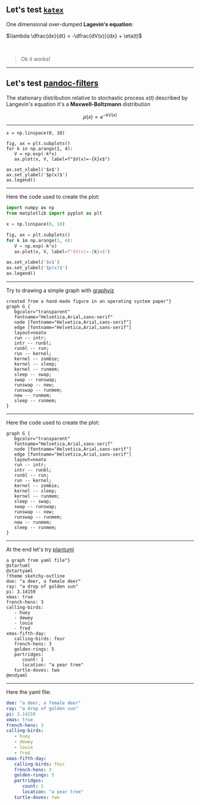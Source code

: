 ## Let's test [`katex`](https://katex.org/)

One dimensional over-dumped **Lagevin's equation**:

$\lambda \dfrac{dx}{dt} = -\dfrac{dV(x)}{dx} + \eta(t)$

<br>

> Ok it works!

---

## Let's test [pandoc-filters](https://github.com/andros21/imagine)

The stationary distribution relative to stochastic process $x(t)$
described by Langevin's equation it's a **Maxwell-Boltzmann**
distribution

$$\rho(x)\propto e^{-kV(x)}$$

---

```{.matplotlib im_fmt="svg" im_out="img" caption="Maxwell-Boltzmann distribution with elastic potential"}
x = np.linspace(0, 10)

fig, ax = plt.subplots()
for k in np.arange(1, 4):
   V = np.exp(-k*x)
   ax.plot(x, V, label=f"$V(x)=-{k}x$")

ax.set_xlabel('$x$')
ax.set_ylabel('$p(x)$')
ax.legend()
```

---

Here the code used to create the plot:

```python
import numpy as np
from matplotlib import pyplot as plt

x = np.linspace(0, 10)

fig, ax = plt.subplots()
for k in np.arange(1, 4):
   V = np.exp(-k*x)
   ax.plot(x, V, label=f"$V(x)=-{k}x$")

ax.set_xlabel('$x$')
ax.set_ylabel('$p(x)$')
ax.legend()
```

---

Try to drawing a simple graph with [graphviz](https://graphviz.org)

```{.graphviz im_fmt="svg" im_out="img" caption="This graph was
created from a hand-made figure in an operating system paper"}
graph G {
   bgcolor="transparent"
   fontname="Helvetica,Arial,sans-serif"
   node [fontname="Helvetica,Arial,sans-serif"]
   edge [fontname="Helvetica,Arial,sans-serif"]
   layout=neato
   run -- intr;
   intr -- runbl;
   runbl -- run;
   run -- kernel;
   kernel -- zombie;
   kernel -- sleep;
   kernel -- runmem;
   sleep -- swap;
   swap -- runswap;
   runswap -- new;
   runswap -- runmem;
   new -- runmem;
   sleep -- runmem;
}
```

---

Here the code used to create the plot:

```{.graphviz im_out="ocb"}
graph G {
   bgcolor="transparent"
   fontname="Helvetica,Arial,sans-serif"
   node [fontname="Helvetica,Arial,sans-serif"]
   edge [fontname="Helvetica,Arial,sans-serif"]
   layout=neato
   run -- intr;
   intr -- runbl;
   runbl -- run;
   run -- kernel;
   kernel -- zombie;
   kernel -- sleep;
   kernel -- runmem;
   sleep -- swap;
   swap -- runswap;
   runswap -- new;
   runswap -- runmem;
   new -- runmem;
   sleep -- runmem;
}
```

---

At the end let's try [plantuml]()

```{.plantuml im_fmt="svg" im_out="img" width="150%" caption="Drawing
a graph from yaml file"}
@startuml
@startyaml
!theme sketchy-outline
doe: "a deer, a female deer"
ray: "a drop of golden sun"
pi: 3.14159
xmas: true
french-hens: 3
calling-birds:
   - huey
   - dewey
   - louie
   - fred
xmas-fifth-day:
   calling-birds: four
   french-hens: 3
   golden-rings: 5
   partridges:
      count: 1
      location: "a pear tree"
   turtle-doves: two
@endyaml
```

---

Here the yaml file:

```yaml
doe: "a deer, a female deer"
ray: "a drop of golden sun"
pi: 3.14159
xmas: true
french-hens: 3
calling-birds:
   - huey
   - dewey
   - louie
   - fred
xmas-fifth-day:
   calling-birds: four
   french-hens: 3
   golden-rings: 5
   partridges:
      count: 1
      location: "a pear tree"
   turtle-doves: two
```

